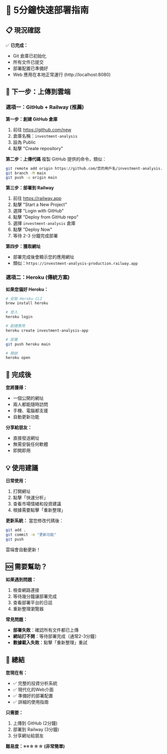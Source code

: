 # 🚀 5分鐘快速部署指南

## 📋 現況確認

✅ **已完成：**
- Git 倉庫已初始化
- 所有文件已提交
- 部署配置已準備好
- Web 應用在本地正常運行 (http://localhost:8080)

## 🎯 下一步：上傳到雲端

### 選項一：GitHub + Railway (推薦)

**第一步：創建 GitHub 倉庫**
1. 前往 https://github.com/new
2. 倉庫名稱：`investment-analysis`
3. 設為 Public
4. 點擊 "Create repository"

**第二步：上傳代碼**
複製 GitHub 提供的命令，類似：
```bash
git remote add origin https://github.com/您的用戶名/investment-analysis.git
git branch -M main
git push -u origin main
```

**第三步：部署到 Railway**
1. 前往 https://railway.app
2. 點擊 "Start a New Project"
3. 選擇 "Login with GitHub"
4. 點擊 "Deploy from GitHub repo"
5. 選擇 `investment-analysis` 倉庫
6. 點擊 "Deploy Now"
7. 等待 2-3 分鐘完成部署

**第四步：獲取網址**
- 部署完成後會顯示您的應用網址
- 類似：`https://investment-analysis-production.railway.app`

### 選項二：Heroku (傳統方案)

**如果您偏好 Heroku：**
```bash
# 安裝 Heroku CLI
brew install heroku

# 登入
heroku login

# 創建應用
heroku create investment-analysis-app

# 部署
git push heroku main

# 開啟
heroku open
```

## 🎉 完成後

**您將獲得：**
- 一個公開的網址
- 兩人都能隨時訪問
- 手機、電腦都支援
- 自動更新功能

**分享給朋友：**
- 直接發送網址
- 無需安裝任何軟體
- 即開即用

## 💡 使用建議

**日常使用：**
1. 打開網址
2. 點擊「快速分析」
3. 查看市場情緒和投資建議
4. 根據需要點擊「重新整理」

**更新系統：**
當您修改代碼後：
```bash
git add .
git commit -m "更新功能"
git push
```
雲端會自動更新！

## 🆘 需要幫助？

**如果遇到問題：**
1. 檢查網路連接
2. 等待幾分鐘讓部署完成
3. 查看部署平台的日誌
4. 重新整理瀏覽器

**常見問題：**
- **部署失敗**：確認所有文件都已上傳
- **網站打不開**：等待部署完成（通常2-3分鐘）
- **數據載入失敗**：點擊「重新整理」重試

## 🎯 總結

**您現在有：**
- ✅ 完整的投資分析系統
- ✅ 現代化的Web介面
- ✅ 準備好的部署配置
- ✅ 詳細的使用指南

**只需要：**
1. 上傳到 GitHub (2分鐘)
2. 部署到 Railway (3分鐘)
3. 分享網址給朋友

**難易度：⭐⭐☆☆☆ (非常簡單)** 